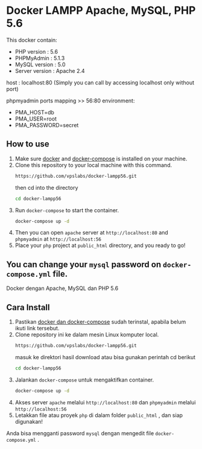 # Docker LAMPP Apache, MySQL, PHP 5.6
This docker contain:
- PHP version : 5.6
- PHPMyAdmin : 5.1.3
- MySQL version : 5.0
- Server version : Apache 2.4

host : localhost:80 (Simply you can call by accessing localhost only without port)

phpmyadmin
ports mapping >> 56:80
environment:
 - PMA_HOST=db
 - PMA_USER=root
 - PMA_PASSWORD=secret

## How to use

1. Make sure [docker](https://itgov.id/cara-install-docker-linux/) and [docker-compose](https://docs.docker.com/compose/install/) is installed on your machine.
2. Clone this repository to your local machine with this command.
    ```bash
    https://github.com/vpslabs/docker-lampp56.git
    ```
    then cd into the directory
    ```bash
    cd docker-lampp56
    ```
3. Run `docker-compose` to start the container.
    ```bash
    docker-compose up -d
    ```
4. Then you can open `apache` server at `http://localhost:80` and `phpmyadmin` at `http://localhost:56`
5. Place your `php` project at `public_html` directory, and you ready to go!

You can change your `mysql` password on `docker-compose.yml` file.
------------------------------------------------------------------


Docker dengan Apache, MySQL dan PHP 5.6

## Cara Install

1. Pastikan [docker dan docker-compose](https://itgov.id/cara-install-docker-linux/) sudah terinstal, apabila belum ikuti link tersebut.
2. Clone repository ini ke dalam mesin Linux komputer local.
    ```bash
    https://github.com/vpslabs/docker-lampp56.git
    ```
    masuk ke direktori hasil download atau bisa gunakan perintah cd berikut
    ```bash
    cd docker-lampp56
    ```
3. Jalankan `docker-compose` untuk mengaktifkan container.
    ```bash
    docker-compose up -d
    ```
4. Akses server `apache` melalui `http://localhost:80` dan `phpmyadmin` melalui `http://localhost:56`
5. Letakkan file atau proyek `php` di dalam folder `public_html` , dan siap digunakan!

Anda bisa mengganti password `mysql` dengan mengedit file `docker-compose.yml` .
